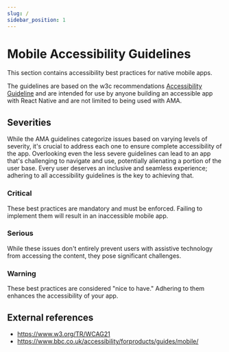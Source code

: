```yaml
---
slug: /
sidebar_position: 1
---
```


# Mobile Accessibility Guidelines

This section contains accessibility best practices for native mobile apps.

The guidelines are based on the w3c recommendations [Accessibility Guideline](https://www.w3.org/TR/WCAG21/) and are intended for use
by anyone building an accessible app with React Native and are not limited to being used with AMA.

## Severities

While the AMA guidelines categorize issues based on varying levels of severity, it's crucial to address each one to ensure complete accessibility of the app. Overlooking even the less severe guidelines can lead to an app that's challenging to navigate and use, potentially alienating a portion of the user base. Every user deserves an inclusive and seamless experience; adhering to all accessibility guidelines is the key to achieving that.

### <span class="ama-critical">Critical</span>

These best practices are mandatory and must be enforced. Failing to implement them will result in an inaccessible mobile app.

### <span class="ama-serious">Serious</span>

While these issues don't entirely prevent users with assistive technology from accessing the content, they pose significant challenges.

### <span class="ama-warning">Warning</span>

These best practices are considered "nice to have." Adhering to them enhances the accessibility of your app.

## External references

- https://www.w3.org/TR/WCAG21
- https://www.bbc.co.uk/accessibility/forproducts/guides/mobile/
